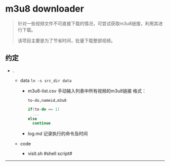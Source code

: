 # m3u8 downloader

> 针对一些视频文件不可直接下载的情况，可尝试获取m3u8链接，利用其进行下载。
>
> 该项目主要是为了节省时间，批量下载整部视频。



## 约定

- .

  - data	`ln -s src_dir data`

    - m3u8-list.csv	手动输入列表中所有视频的m3u8链接
      格式：

      ```csv
      to-do,nameid,m3u8
      ```

      ```c
      if(to-do == 1)
        ...
      else
        continue   	
      ```

    - log.md    记录执行的命令及时间

  - code

    - visit.sh	#shell script#

--------

